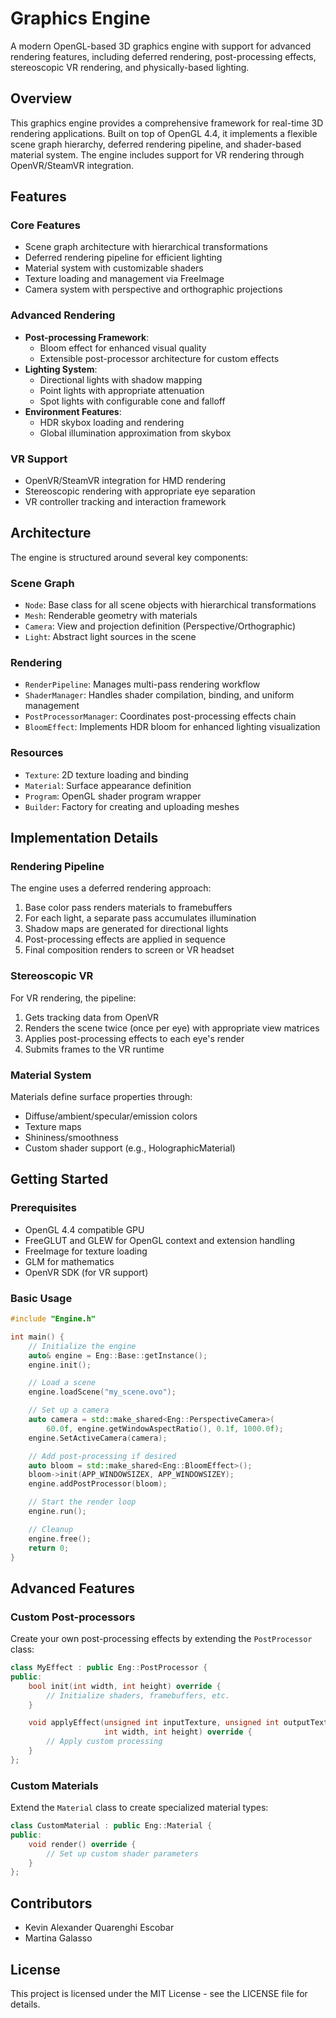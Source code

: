 # Graphics Engine

A modern OpenGL-based 3D graphics engine with support for advanced rendering features, including deferred rendering, post-processing effects, stereoscopic VR rendering, and physically-based lighting.

## Overview

This graphics engine provides a comprehensive framework for real-time 3D rendering applications. Built on top of OpenGL 4.4, it implements a flexible scene graph hierarchy, deferred rendering pipeline, and shader-based material system. The engine includes support for VR rendering through OpenVR/SteamVR integration.

## Features

### Core Features
- Scene graph architecture with hierarchical transformations
- Deferred rendering pipeline for efficient lighting
- Material system with customizable shaders
- Texture loading and management via FreeImage
- Camera system with perspective and orthographic projections

### Advanced Rendering
- **Post-processing Framework**:
  - Bloom effect for enhanced visual quality
  - Extensible post-processor architecture for custom effects
- **Lighting System**:
  - Directional lights with shadow mapping
  - Point lights with appropriate attenuation
  - Spot lights with configurable cone and falloff
- **Environment Features**:
  - HDR skybox loading and rendering
  - Global illumination approximation from skybox

### VR Support
- OpenVR/SteamVR integration for HMD rendering
- Stereoscopic rendering with appropriate eye separation
- VR controller tracking and interaction framework

## Architecture

The engine is structured around several key components:

### Scene Graph
- `Node`: Base class for all scene objects with hierarchical transformations
- `Mesh`: Renderable geometry with materials
- `Camera`: View and projection definition (Perspective/Orthographic)
- `Light`: Abstract light sources in the scene

### Rendering
- `RenderPipeline`: Manages multi-pass rendering workflow
- `ShaderManager`: Handles shader compilation, binding, and uniform management
- `PostProcessorManager`: Coordinates post-processing effects chain
- `BloomEffect`: Implements HDR bloom for enhanced lighting visualization

### Resources
- `Texture`: 2D texture loading and binding
- `Material`: Surface appearance definition
- `Program`: OpenGL shader program wrapper
- `Builder`: Factory for creating and uploading meshes

## Implementation Details

### Rendering Pipeline
The engine uses a deferred rendering approach:

1. Base color pass renders materials to framebuffers
2. For each light, a separate pass accumulates illumination
3. Shadow maps are generated for directional lights
4. Post-processing effects are applied in sequence
5. Final composition renders to screen or VR headset

### Stereoscopic VR
For VR rendering, the pipeline:

1. Gets tracking data from OpenVR
2. Renders the scene twice (once per eye) with appropriate view matrices
3. Applies post-processing effects to each eye's render
4. Submits frames to the VR runtime

### Material System
Materials define surface properties through:
- Diffuse/ambient/specular/emission colors
- Texture maps
- Shininess/smoothness
- Custom shader support (e.g., HolographicMaterial)

## Getting Started

### Prerequisites
- OpenGL 4.4 compatible GPU
- FreeGLUT and GLEW for OpenGL context and extension handling
- FreeImage for texture loading
- GLM for mathematics
- OpenVR SDK (for VR support)

### Basic Usage

```cpp
#include "Engine.h"

int main() {
    // Initialize the engine
    auto& engine = Eng::Base::getInstance();
    engine.init();

    // Load a scene
    engine.loadScene("my_scene.ovo");

    // Set up a camera
    auto camera = std::make_shared<Eng::PerspectiveCamera>(
        60.0f, engine.getWindowAspectRatio(), 0.1f, 1000.0f);
    engine.SetActiveCamera(camera);

    // Add post-processing if desired
    auto bloom = std::make_shared<Eng::BloomEffect>();
    bloom->init(APP_WINDOWSIZEX, APP_WINDOWSIZEY);
    engine.addPostProcessor(bloom);

    // Start the render loop
    engine.run();

    // Cleanup
    engine.free();
    return 0;
}
```

## Advanced Features

### Custom Post-processors
Create your own post-processing effects by extending the `PostProcessor` class:

```cpp
class MyEffect : public Eng::PostProcessor {
public:
    bool init(int width, int height) override {
        // Initialize shaders, framebuffers, etc.
    }

    void applyEffect(unsigned int inputTexture, unsigned int outputTexture, 
                     int width, int height) override {
        // Apply custom processing
    }
};
```

### Custom Materials
Extend the `Material` class to create specialized material types:

```cpp
class CustomMaterial : public Eng::Material {
public:
    void render() override {
        // Set up custom shader parameters
    }
};
```

## Contributors

- Kevin Alexander Quarenghi Escobar
- Martina Galasso

## License

This project is licensed under the MIT License - see the LICENSE file for details.
